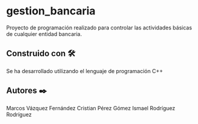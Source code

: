 # gestion_bancaria

Proyecto de programación realizado para controlar las actividades básicas de cualquier entidad bancaria.

## Construido con 🛠️

Se ha desarrollado utilizando el lenguaje de programación C++

## Autores ✒️

  Marcos Vázquez Fernández
  Cristian Pérez Gómez
Ismael Rodríguez Rodríguez
